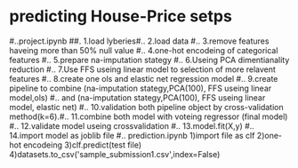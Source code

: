 # predicting House-Price setps 
#..project.ipynb ##.
1.load lyberies#..
2.load data #..
3.remove features haveing more than 50% null value #..
4.one-hot encodeing of categorical features #..
5.prepare na-imputation stategy #..
6.Useing PCA dimentianality reduction #..
7.Use FFS useing linear model to selection of more  relavent features #..
8.create one ols and elastic net regression model #..
9.create pipeline to combine (na-imputation stategy,PCA(100), FFS useing linear model,ols) #..
  and  (na-imputation stategy,PCA(100), FFS useing linear model, elastic net) #..
10.validation both  pipeline object by cross-validation method(k=6).#..
11.combine both model with voteing regressor (final model) #..
12.validate model useing crossvalidation #..
13.model.fit(X,y) #..
14.import model as joblib file #..
prediction.ipynb
1)import file as clf
2)one-hot encodeing
3)clf.predict(test file)
4)datasets.to_csv('sample_submission1.csv',index=False)
 
